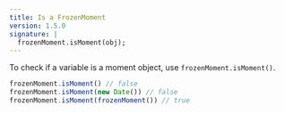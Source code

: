 ```yaml
---
title: Is a FrozenMoment
version: 1.5.0
signature: |
  frozenMoment.isMoment(obj);
---
```



To check if a variable is a moment object, use `frozenMoment.isMoment()`.

```javascript
frozenMoment.isMoment() // false
frozenMoment.isMoment(new Date()) // false
frozenMoment.isMoment(frozenMoment()) // true
```
